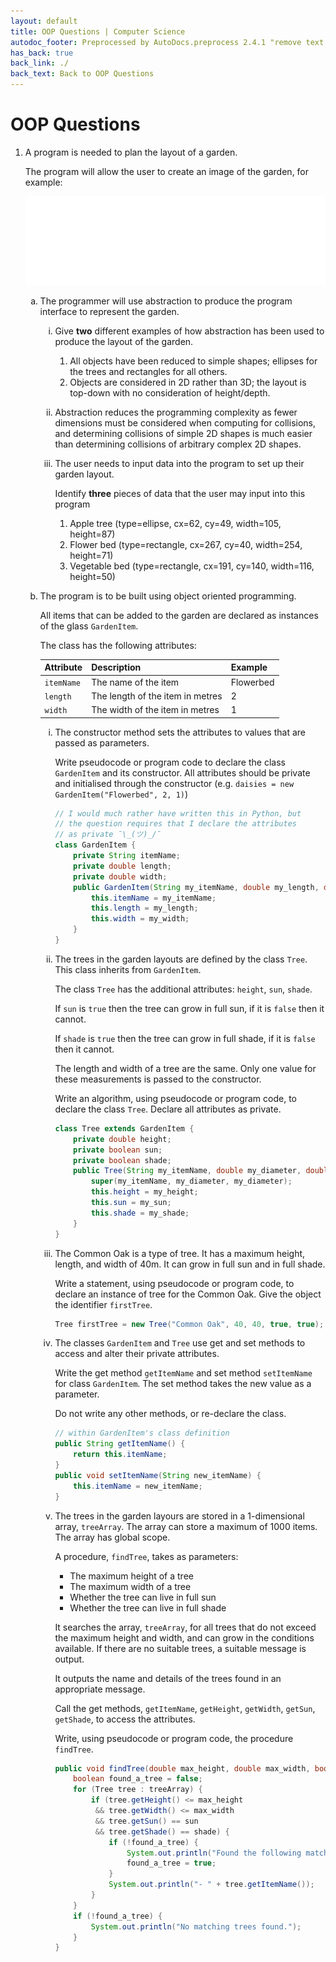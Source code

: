 ```yaml
---
layout: default
title: OOP Questions | Computer Science
autodoc_footer: Preprocessed by AutoDocs.preprocess 2.4.1 "remove text backlinks in index files" ⓒ Starwort, 2020
has_back: true
back_link: ./
back_text: Back to OOP Questions
---
```


<style>
ol ol {
    list-style-type: lower-alpha;
}
ol ol ol {
    list-style-type: lower-roman;
}
ol ol ol ol {
    list-style-type: decimal;
}
li:empty {
   position: absolute !important;
   top: -9999px !important;
   left: -9999px !important;
}
</style>

# OOP Questions

1. A program is needed to plan the layout of a garden.

    The program will allow the user to create an image of the garden, for example:

    [![Example image](./oop_img_1.png)](./oop_img_1.png)

    1. The programmer will use abstraction to produce the program interface to represent the garden.
        1. Give **two** different examples of how abstraction has been used to produce the layout of the garden.
            1. All objects have been reduced to simple shapes; ellipses for the trees and rectangles for all others.
            2. Objects are considered in 2D rather than 3D; the layout is top-down with no consideration of height/depth.
        2. Abstraction reduces the programming complexity as fewer dimensions must be considered when computing for collisions, and determining collisions of simple 2D shapes is much easier than determining collisions of arbitrary complex 2D shapes.
        3. The user needs to input data into the program to set up their garden layout.

            Identify **three** pieces of data that the user may input into this program

            1. Apple tree (type=ellipse, cx=62, cy=49, width=105, height=87)
            2. Flower bed (type=rectangle, cx=267, cy=40, width=254, height=71)
            3. Vegetable bed (type=rectangle, cx=191, cy=140, width=116, height=50)
    2. The program is to be built using object oriented programming.

        All items that can be added to the garden are declared as instances of the glass `GardenItem`.

        The class has the following attributes:

        **Attribute** | **Description**                  | **Example**
        ------------- | -------------------------------- |------------
        `itemName`    | The name of the item             | Flowerbed
        `length`      | The length of the item in metres | 2
        `width`       | The width of the item in metres  | 1

        1. The constructor method sets the attributes to values that are passed as parameters.

            Write pseudocode or program code to declare the class `GardenItem` and its constructor. All attributes should be private and initialised through the constructor (e.g. `daisies = new GardenItem("Flowerbed", 2, 1)`)

            ```java
            // I would much rather have written this in Python, but
            // the question requires that I declare the attributes
            // as private ¯\_(ツ)_/¯
            class GardenItem {
                private String itemName;
                private double length;
                private double width;
                public GardenItem(String my_itemName, double my_length, double my_width) {
                    this.itemName = my_itemName;
                    this.length = my_length;
                    this.width = my_width;
                }
            }
            ```

        2. The trees in the garden layouts are defined by the class `Tree`. This class inherits from `GardenItem`.

            The class `Tree` has the additional attributes: `height`, `sun`, `shade`.

            If `sun` is `true` then the tree can grow in full sun, if it is `false` then it cannot.

            If `shade` is `true` then the tree can grow in full shade, if it is `false` then it cannot.

            The length and width of a tree are the same. Only one value for these measurements is passed to the constructor.

            Write an algorithm, using pseudocode or program code, to declare the class `Tree`. Declare all attributes as private.

            ```java
            class Tree extends GardenItem {
                private double height;
                private boolean sun;
                private boolean shade;
                public Tree(String my_itemName, double my_diameter, double my_height, boolean my_sun, boolean my_shade) {
                    super(my_itemName, my_diameter, my_diameter);
                    this.height = my_height;
                    this.sun = my_sun;
                    this.shade = my_shade;
                }
            }
            ```

        3. The Common Oak is a type of tree. It has a maximum height, length, and width of 40m. It can grow in full sun and in full shade.

            Write a statement, using pseudocode or program code, to declare an instance of tree for the Common Oak. Give the object the identifier `firstTree`.

            ```java
            Tree firstTree = new Tree("Common Oak", 40, 40, true, true);
            ```

        4. The classes `GardenItem` and `Tree` use get and set methods to access and alter their private attributes.

            Write the get method `getItemName` and set method `setItemName` for class `GardenItem`. The set method takes the new value as a parameter.

            Do not write any other methods, or re-declare the class.

            ```java
            // within GardenItem's class definition
            public String getItemName() {
                return this.itemName;
            }
            public void setItemName(String new_itemName) {
                this.itemName = new_itemName;
            }
            ```

        5. The trees in the garden layours are stored in a 1-dimensional array, `treeArray`. The array can store a maximum of 1000 items. The array has global scope.

            A procedure, `findTree`, takes as parameters:

            - The maximum height of a tree
            - The maximum width of a tree
            - Whether the tree can live in full sun
            - Whether the tree can live in full shade

            It searches the array, `treeArray`, for all trees that do not exceed the maximum height and width, and can grow in the conditions available. If there are no suitable trees, a suitable message is output.

            It outputs the name and details of the trees found in an appropriate message.

            Call the get methods, `getItemName`, `getHeight`, `getWidth`, `getSun`, `getShade`, to access the attributes.

            Write, using pseudocode or program code, the procedure `findTree`.

            ```java
            public void findTree(double max_height, double max_width, boolean sun, boolean shade) {
                boolean found_a_tree = false;
                for (Tree tree : treeArray) {
                    if (tree.getHeight() <= max_height
                     && tree.getWidth() <= max_width
                     && tree.getSun() == sun
                     && tree.getShade() == shade) {
                        if (!found_a_tree) {
                            System.out.println("Found the following matching trees:");
                            found_a_tree = true;
                        }
                        System.out.println("- " + tree.getItemName());
                    }
                }
                if (!found_a_tree) {
                    System.out.println("No matching trees found.");
                }
            }
            ```
